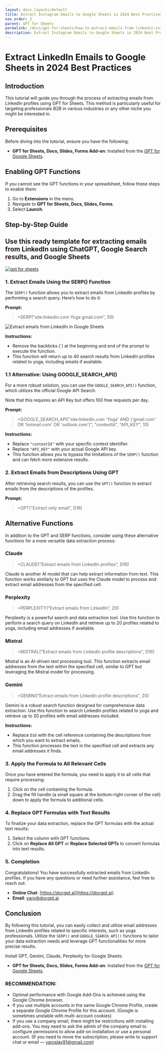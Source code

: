 ```yaml
---
layout: docs_layouts/default
title: Extract Instagram Emails to Google Sheets in 2024 Best Practices
nav_order: 3
parent: GPT for Sheets
permalink: /docs/gpt-for-sheets/how-to-extract-emails-from-linkedin-into-google-sheets-2024-guide
description: Extract Instagram Emails to Google Sheets in 2024 Best Practices
---
```


# Extract LinkedIn Emails to Google Sheets in 2024 Best Practices

## Introduction

This tutorial will guide you through the process of extracting emails from LinkedIn profiles using GPT for Sheets. This method is particularly useful for targeting professionals B2B in various industries or any other niche you might be interested in.

## Prerequisites

Before diving into the tutorial, ensure you have the following:

- **GPT for Sheets, Docs, Slides, Forms Add-on**: Installed from the [GPT for Google Sheets](https://workspace.google.com/u/0/marketplace/app/gpt_for_sheets_docs_forms_slides/466607203252).

## Enabling GPT Functions

If you cannot see the GPT functions in your spreadsheet, follow these steps to enable them:

1. Go to **Extensions** in the menu.
2. Navigate to **GPT for Sheets, Docs, Slides, Forms**.
3. Select **Launch**.

## Step-by-Step Guide

## Use this ready template for extracting emails from LinkedIn using ChatGPT, Google Search results, and Google Sheets

<a rel="nofollow" target="_blank" href="https://docs.google.com/spreadsheets/d/1NGwuIUOJxdWUsFvXqtpQczZ8uaAEY4ZvwS68OV-1_wg/template/preview">
  <img src="https://github.com/skiffer/hydra-docgpt.ai/blob/main/images/prev-extract-emails.png?raw=true" alt="gpt for sheets">
</a>

### 1. Extract Emails Using the SERP() Function

The `SERP()` function allows you to extract emails from LinkedIn profiles by performing a search query. Here’s how to do it:

**Prompt:**

> =SERP("site:linkedin.com Yoga gmail.com", 50)

![Extract emails from LinkedIn in Google Sheets](https://github.com/skiffer/hydra-docgpt.ai/blob/main/images/article-extract-emails-linkedin.png?raw=true)

**Instructions:**

- Remove the backticks (`) at the beginning and end of the prompt to execute the function.
- This function will return up to 40 search results from LinkedIn profiles related to yoga, including emails if available.

### 1.1 Alternative: Using GOOGLE_SEARCH_API()

For a more robust solution, you can use the `GOOGLE_SEARCH_API()` function, which utilizes the official Google API Search. 

Note that this requires an API Key but offers 100 free requests per day.

**Prompt:**

> =GOOGLE_SEARCH_API("site:linkedin.com 'Yoga' AND ('gmail.com' OR 'hotmail.com' OR 'outlook.com')", "contextId", "API_KEY", 10)

**Instructions:**

- Replace `"contextId"` with your specific context identifier.
- Replace `"API_KEY"` with your actual Google API key.
- This function allows you to bypass the limitations of the `SERP()` function and can fetch more extensive results.

### 2. Extract Emails from Descriptions Using GPT

After retrieving search results, you can use the `GPT()` function to extract emails from the descriptions of the profiles.

**Prompt:**

> =GPT("Extract only email", D16)

## Alternative Functions

In addition to the GPT and SERP functions, consider using these alternative functions for a more versatile data extraction process:

### Claude

> =CLAUDE("Extract emails from LinkedIn profiles", D16)

Claude is another AI model that can help extract information from text. This function works similarly to GPT but uses the Claude model to process and extract email addresses from the specified cell.

### Perplexity

> =PERPLEXITY("Extract emails from LinkedIn", 20)

Perplexity is a powerful search and data extraction tool. Use this function to perform a search query on LinkedIn and retrieve up to 20 profiles related to yoga, including email addresses if available.

### Mistral

> =MISTRAL("Extract emails from LinkedIn profile descriptions", D16)

Mistral is an AI-driven text processing tool. This function extracts email addresses from the text within the specified cell, similar to GPT but leveraging the Mistral model for processing.

### Gemini

> =GEMINI("Extract emails from LinkedIn profile descriptions", 20)

Gemini is a robust search function designed for comprehensive data extraction. Use this function to search LinkedIn profiles related to yoga and retrieve up to 20 profiles with email addresses included.


**Instructions:**

- Replace `D16` with the cell reference containing the descriptions from which you want to extract emails.
- This function processes the text in the specified cell and extracts any email addresses it finds.

### 3. Apply the Formula to All Relevant Cells

Once you have entered the formula, you need to apply it to all cells that require processing:

1. Click on the cell containing the formula.
2. Drag the fill handle (a small square at the bottom-right corner of the cell) down to apply the formula to additional cells.

### 4. Replace GPT Formulas with Text Results

To finalize your data extraction, replace the GPT formulas with the actual text results:

1. Select the column with GPT functions.
2. Click on **Replace All GPT** or **Replace Selected GPTs** to convert formulas into text results.

### 5. Completion

Congratulations! You have successfully extracted emails from LinkedIn profiles. If you have any questions or need further assistance, feel free to reach out:

- **Online Chat**: [https://docgpt.ai](https://docgpt.ai)
- **Email**: yaro@docgpt.ai

## Conclusion

By following this tutorial, you can easily collect and utilize email addresses from LinkedIn profiles related to specific interests, such as yoga professionals. 
Utilize the `SERP()` and `GOOGLE_SEARCH_API()` functions to tailor your data extraction needs and leverage GPT functionalities for more precise results.

Install GPT, Gemini, Claude, Perplexity for Google Sheets:
- **GPT for Sheets, Docs, Slides, Forms Add-on**: Installed from the [GPT for Google Sheets](https://workspace.google.com/u/0/marketplace/app/gpt_for_sheets_docs_forms_slides/466607203252).

### RECOMMENDATION:

- Optimal performance with Google Add-Ons is achieved using the Google Chrome browser.
- If you use multiple accounts in the same Google Chrome Profile, create a separate Google Chrome Profile for this account. (Google is sometimes unstable with multi-account cookies)
- If you use a company email, there might be restrictions with installing add-ons. You may need to ask the admin of the company email to configure permissions to allow add-on installation or use a personal account. (If you need to move the subscription, please write to support chat or email — yaroslav91@gmail.com)